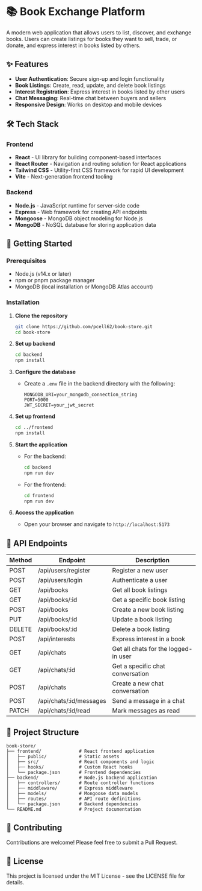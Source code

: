 # 📚 Book Exchange Platform

A modern web application that allows users to list, discover, and exchange books. Users can create listings for books they want to sell, trade, or donate, and express interest in books listed by others.

## ✨ Features

- **User Authentication**: Secure sign-up and login functionality
- **Book Listings**: Create, read, update, and delete book listings
- **Interest Registration**: Express interest in books listed by other users
- **Chat Messaging**: Real-time chat between buyers and sellers
- **Responsive Design**: Works on desktop and mobile devices

## 🛠️ Tech Stack

### Frontend
- **React** - UI library for building component-based interfaces
- **React Router** - Navigation and routing solution for React applications
- **Tailwind CSS** - Utility-first CSS framework for rapid UI development
- **Vite** - Next-generation frontend tooling

### Backend
- **Node.js** - JavaScript runtime for server-side code
- **Express** - Web framework for creating API endpoints
- **Mongoose** - MongoDB object modeling for Node.js
- **MongoDB** - NoSQL database for storing application data

## 🚀 Getting Started

### Prerequisites
- Node.js (v14.x or later)
- npm or pnpm package manager
- MongoDB (local installation or MongoDB Atlas account)

### Installation

1. **Clone the repository**
   ```bash
   git clone https://github.com/pcell62/book-store.git
   cd book-store
   ```

2. **Set up backend**
   ```bash
   cd backend
   npm install
   ```

3. **Configure the database**
   - Create a `.env` file in the backend directory with the following:
     ```
     MONGODB_URI=your_mongodb_connection_string
     PORT=5000
     JWT_SECRET=your_jwt_secret
     ```

4. **Set up frontend**
   ```bash
   cd ../frontend
   npm install
   ```

5. **Start the application**
   - For the backend:
     ```bash
     cd backend
     npm run dev
     ```
   - For the frontend:
     ```bash
     cd frontend
     npm run dev
     ```

6. **Access the application**
   - Open your browser and navigate to `http://localhost:5173`

## 📝 API Endpoints

| Method | Endpoint | Description |
|--------|----------|-------------|
| POST   | /api/users/register | Register a new user |
| POST   | /api/users/login | Authenticate a user |
| GET    | /api/books | Get all book listings |
| GET    | /api/books/:id | Get a specific book listing |
| POST   | /api/books | Create a new book listing |
| PUT    | /api/books/:id | Update a book listing |
| DELETE | /api/books/:id | Delete a book listing |
| POST   | /api/interests | Express interest in a book |
| GET    | /api/chats | Get all chats for the logged-in user |
| GET    | /api/chats/:id | Get a specific chat conversation |
| POST   | /api/chats | Create a new chat conversation |
| POST   | /api/chats/:id/messages | Send a message in a chat |
| PATCH  | /api/chats/:id/read | Mark messages as read |

## 🧩 Project Structure

```
book-store/
├── frontend/              # React frontend application
│   ├── public/            # Static assets
│   ├── src/               # React components and logic
│   ├── hooks/             # Custom React hooks
│   └── package.json       # Frontend dependencies
├── backend/               # Node.js backend application
│   ├── controllers/       # Route controller functions
│   ├── middleware/        # Express middleware
│   ├── models/            # Mongoose data models
│   ├── routes/            # API route definitions
│   └── package.json       # Backend dependencies
└── README.md              # Project documentation
```

## 👥 Contributing

Contributions are welcome! Please feel free to submit a Pull Request.

## 📄 License

This project is licensed under the MIT License - see the LICENSE file for details.
